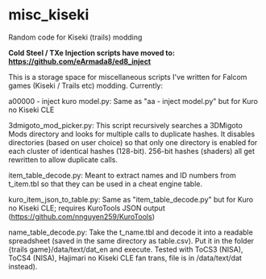 # misc_kiseki
Random code for Kiseki (trails) modding

**Cold Steel / TXe Injection scripts have moved to: https://github.com/eArmada8/ed8_inject**

This is a storage space for miscellaneous scripts I've written for Falcom games (Kiseki / Trails etc) modding.  Currently:

a00000 - inject kuro model.py:  Same as "aa - inject model.py" but for Kuro no Kiseki CLE

3dmigoto_mod_picker.py:  This script recursively searches a 3DMigoto Mods directory and looks for multiple calls to duplicate hashes.  It disables directories (based on user choice) so that only one directory is enabled for each cluster of identical hashes (128-bit).  256-bit hashes (shaders) all get rewritten to allow duplicate calls.


item_table_decode.py:  Meant to extract names and ID numbers from t_item.tbl so that they can be used in a cheat engine table.

kuro_item_json_to_table.py:  Same as "item_table_decode.py" but for Kuro no Kiseki CLE; requires KuroTools JSON output (https://github.com/nnguyen259/KuroTools)

name_table_decode.py:  Take the t_name.tbl and decode it into a readable spreadsheet (saved in the same directory as table.csv).  Put it in the folder {trails game}/data/text/dat_en and execute.  Tested with ToCS3 (NISA), ToCS4 (NISA), Hajimari no Kiseki CLE fan trans, file is in /data/text/dat instead).
